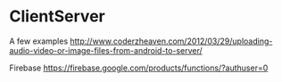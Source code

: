 # ClientServer
A few examples
http://www.coderzheaven.com/2012/03/29/uploading-audio-video-or-image-files-from-android-to-server/

Firebase
https://firebase.google.com/products/functions/?authuser=0
